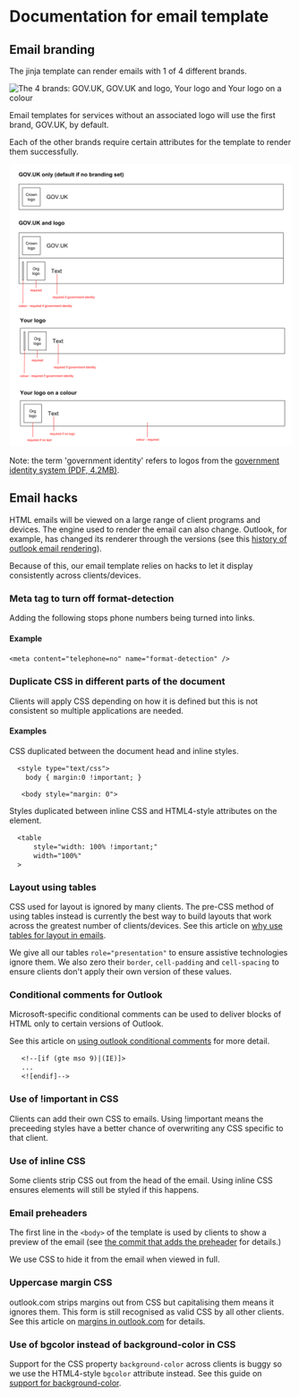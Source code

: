 # Documentation for email template

## Email branding

The jinja template can render emails with 1 of 4 different brands. 

![The 4 brands: GOV.UK, GOV.UK and logo, Your logo and Your logo on a
colour](../images/email-branding-types.png)

Email templates for services without an associated logo will use the first brand, GOV.UK, by default.

Each of the other brands require certain attributes for the template to render them successfully.

![](../images/email-template-branding-modes.svg)

Note: the term 'government identity' refers to logos from the [government identity system (PDF, 4.2MB)](https://assets.publishing.service.gov.uk/government/uploads/system/uploads/attachment_data/file/362346/hmg_identity_system_guidelines_2012.pdf).

## Email hacks

HTML emails will be viewed on a large range of client programs and devices. The engine used to render the email can also change. Outlook, for example, has changed its renderer through the versions (see this [history of outlook email rendering](https://www.howto-outlook.com/faq/wordhtml.htm)).

Because of this, our email template relies on hacks to let it display consistently across clients/devices.

### Meta tag to turn off format-detection

Adding the following stops phone numbers being turned into links.

#### Example

`<meta content="telephone=no" name="format-detection" />`

### Duplicate CSS in different parts of the document

Clients will apply CSS depending on how it is defined but this is not consistent so multiple applications are needed.

#### Examples

CSS duplicated between the document head and inline styles.

```
  <style type="text/css">
    body { margin:0 !important; }
```

```
   <body style="margin: 0">
```

Styles duplicated between inline CSS and HTML4-style attributes on the element.

```
  <table
      style="width: 100% !important;"
      width="100%"
  >
```

### Layout using tables

CSS used for layout is ignored by many clients. The pre-CSS method of using tables instead is currently the best way to build layouts that work across the greatest number of clients/devices. See this article on [why use tables for layout in emails](https://litmus.com/blog/the-tyranny-of-tables-why-web-and-email-design-are-so-different).

We give all our tables `role="presentation"` to ensure assistive technologies ignore them. We also zero their `border`, `cell-padding` and `cell-spacing` to ensure clients don't apply their own version of these values.

### Conditional comments for Outlook

Microsoft-specific conditional comments can be used to deliver blocks of HTML only to certain versions of Outlook.

See this article on [using outlook conditional comments](https://templates.mailchimp.com/development/css/outlook-conditional-css/) for more detail.

```
   <!--[if (gte mso 9)|(IE)]>
   ...
   <![endif]-->
```

### Use of !important in CSS

Clients can add their own CSS to emails. Using !important means the preceeding styles have a better chance of overwriting any CSS specific to that client.

### Use of inline CSS

Some clients strip CSS out from the head of the email. Using inline CSS ensures elements will still be styled if this happens.

### Email preheaders

The first line in the `<body>` of the template is used by clients to show a preview of the email (see [the commit that adds the preheader](https://github.com/alphagov/notifications-utils/commit/368b55eb509035e116291ac6346f658bc4b089fc) for details.)

We use CSS to hide it from the email when viewed in full.

### Uppercase margin CSS

outlook.com strips margins out from CSS but capitalising them means it ignores them. This form is still recognised as valid CSS by all other clients. See this article on [margins in outlook.com](https://www.emailonacid.com/blog/article/email-development/outlook-com-does-support-margins/) for details.

### Use of bgcolor instead of background-color in CSS

Support for the CSS property `background-color` across clients is buggy so we use the HTML4-style
`bgcolor` attribute instead. See this guide on [support for
background-color](https://www.campaignmonitor.com/css/color-background/background-color/).
